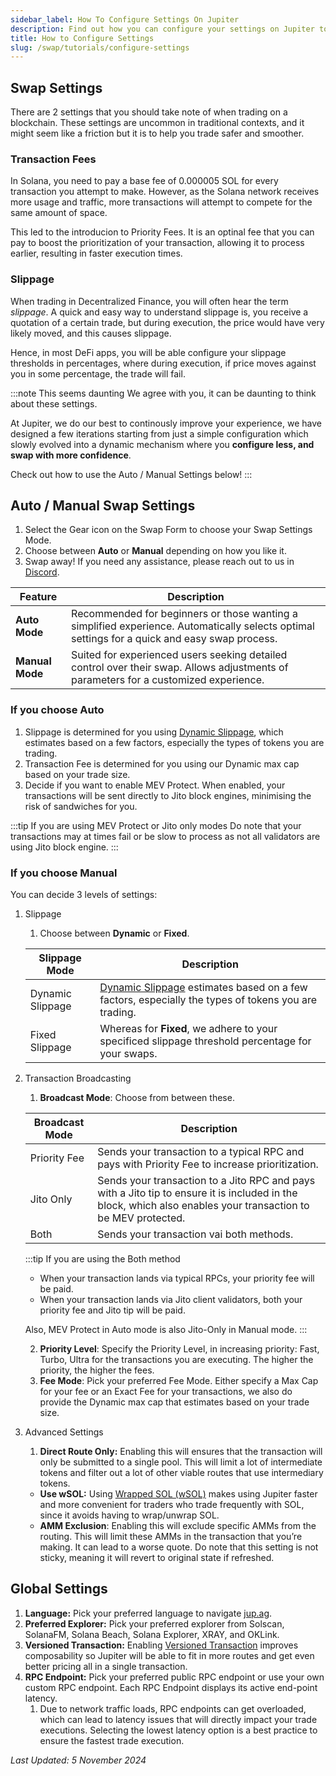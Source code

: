 ```yaml
---
sidebar_label: How To Configure Settings On Jupiter
description: Find out how you can configure your settings on Jupiter to help you land your transactions effectively.
title: How to Configure Settings
slug: /swap/tutorials/configure-settings
---
```


## Swap Settings

There are 2 settings that you should take note of when trading on a blockchain. These settings are uncommon in traditional contexts, and it might seem like a friction but it is to help you trade safer and smoother.

### Transaction Fees

In Solana, you need to pay a base fee of 0.000005 SOL for every transaction you attempt to make. However, as the Solana network receives more usage and traffic, more transactions will attempt to compete for the same amount of space.

This led to the introducion to Priority Fees. It is an optinal fee that you can pay to boost the prioritization of your transaction, allowing it to process earlier, resulting in faster execution times.

### Slippage

When trading in Decentralized Finance, you will often hear the term *slippage*. A quick and easy way to understand slippage is, you receive a quotation of a certain trade, but during execution, the price would have very likely moved, and this causes slippage.

Hence, in most DeFi apps, you will be able configure your slippage thresholds in percentages, where during execution, if price moves against you in some percentage, the trade will fail.

:::note This seems daunting
We agree with you, it can be daunting to think about these settings.

At Jupiter, we do our best to continously improve your experience, we have designed a few iterations starting from just a simple configuration which slowly evolved into a dynamic mechanism where you **configure less, and swap with more confidence**.

Check out how to use the Auto / Manual Settings below!
:::

## Auto / Manual Swap Settings

1. Select the Gear icon on the Swap Form to choose your Swap Settings Mode.
2. Choose between **Auto** or **Manual** depending on how you like it.
3. Swap away! If you need any assistance, please reach out to us in [Discord](https://discord.gg/jup).

| Feature       | Description                                                                                                                                      |
|---------------|--------------------------------------------------------------------------------------------------------------------------------------------------|
| **Auto Mode** | Recommended for beginners or those wanting a simplified experience. Automatically selects optimal settings for a quick and easy swap process.    |
| **Manual Mode** | Suited for experienced users seeking detailed control over their swap. Allows adjustments of parameters for a customized experience.           |

### If you choose Auto

1. Slippage is determined for you using [Dynamic Slippage](https://www.jupresear.ch/t/dynamic-slippage/21946), which estimates based on a few factors, especially the types of tokens you are trading.
2. Transaction Fee is determined for you using our Dynamic max cap based on your trade size.
3. Decide if you want to enable MEV Protect. When enabled, your transactions will be sent directly to Jito block engines, minimising the risk of sandwiches for you.

:::tip If you are using MEV Protect or Jito only modes
Do note that your transactions may at times fail or be slow to process as not all validators are using Jito block engine.
:::

### If you choose Manual

You can decide 3 levels of settings:

1. Slippage
    1. Choose between **Dynamic** or **Fixed**.

    | Slippage Mode | Description |
    |------|-------------|
    | Dynamic Slippage | [Dynamic Slippage](https://www.jupresear.ch/t/dynamic-slippage/21946) estimates based on a few factors, especially the types of tokens you are trading. |
    | Fixed Slippage | Whereas for **Fixed**, we adhere to your specificed slippage threshold percentage for your swaps. |

2. Transaction Broadcasting
    1. **Broadcast Mode**: Choose from between these.
    
    | Broadcast Mode | Description |
    |----------------|-------------|
    | Priority Fee | Sends your transaction to a typical RPC and pays with Priority Fee to increase prioritization. |
    | Jito Only | Sends your transaction to a Jito RPC and pays with a Jito tip to ensure it is included in the block, which also enables your transaction to be MEV protected. |
    | Both | Sends your transaction vai both methods. |

    :::tip If you are using the Both method
    - When your transaction lands via typical RPCs, your priority fee will be paid.
    - When your transaction lands via Jito client validators, both your priority fee and Jito tip will be paid.
    
    Also, MEV Protect in Auto mode is also Jito-Only in Manual mode. 
    :::
        
        
    2. **Priority Level**: Specify the Priority Level, in increasing priority: Fast, Turbo, Ultra for the transactions you are executing. The higher the priority, the higher the fees.
    3. **Fee Mode**: Pick your preferred Fee Mode. Either specify a Max Cap for your fee or an Exact Fee for your transactions, we also do provide the Dynamic max cap that estimates based on your trade size.
3. Advanced Settings 
    1. **Direct Route Only:** Enabling this will ensures that the transaction will only be submitted to a single pool. This will limit a lot of intermediate tokens and filter out a lot of other viable routes that use intermediary tokens.
    - **Use wSOL:** Using [Wrapped SOL (wSOL)](../../../12-general/5-wrapped-sol.md) makes using Jupiter faster and more convenient for traders who trade frequently with SOL, since it avoids having to wrap/unwrap SOL.
    - **AMM Exclusion**: Enabling this will exclude specific AMMs from the routing. This will limit these AMMs in the transaction that you’re making. It can lead to a worse quote. Do note that this setting is not sticky, meaning it will revert to original state if refreshed.
        

## Global Settings

1. **Language:** Pick your preferred language to navigate [jup.ag](http://jup.ag).
2. **Preferred Explorer:** Pick your preferred explorer from Solscan, SolanaFM, Solana Beach, Solana Explorer, XRAY, and OKLink.
3. **Versioned Transaction:** Enabling [Versioned Transaction](https://station.jup.ag/docs/old/additional-topics/composing-with-versioned-transaction) improves composability so Jupiter will be able to fit in more routes and get even better pricing all in a single transaction. 
4. **RPC Endpoint:** Pick your preferred public RPC endpoint or use your own custom RPC endpoint. Each RPC Endpoint displays its active end-point latency. 
    1. Due to network traffic loads, RPC endpoints can get overloaded, which can lead to latency issues that will directly impact your trade executions. Selecting the lowest latency option is a best practice to ensure the fastest trade execution.

*Last Updated: 5 November 2024*
